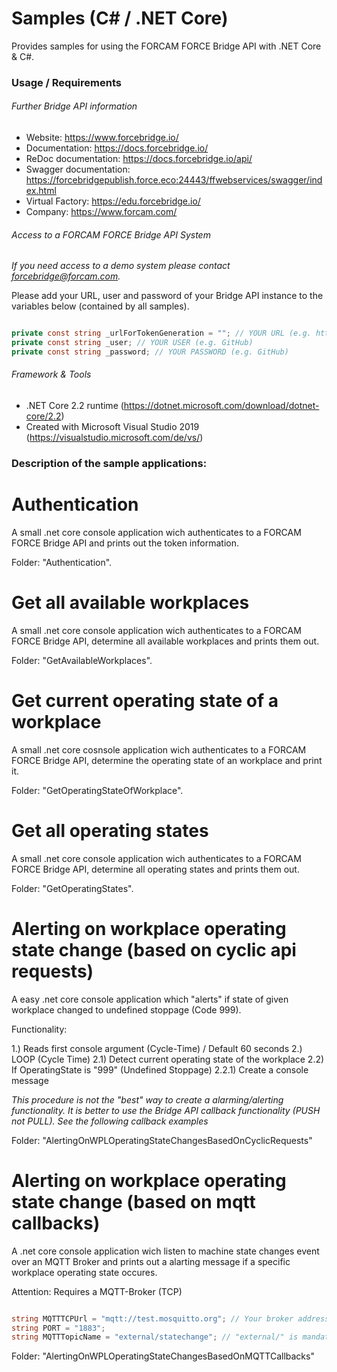# Samples (C# / .NET Core)

Provides samples for using the FORCAM FORCE Bridge API with .NET Core & C#.

### Usage / Requirements

###### Further Bridge API information

* Website: https://www.forcebridge.io/
* Documentation: https://docs.forcebridge.io/
* ReDoc documentation: https://docs.forcebridge.io/api/
* Swagger documentation: https://forcebridgepublish.force.eco:24443/ffwebservices/swagger/index.html
* Virtual Factory: https://edu.forcebridge.io/
* Company: https://www.forcam.com/

###### Access to a FORCAM FORCE Bridge API System

_If you need access to a demo system please contact forcebridge@forcam.com._

Please add your URL, user and password of your Bridge API instance to the variables below (contained by all samples).

```csharp

private const string _urlForTokenGeneration = ""; // YOUR URL (e.g. https://virtualfactory.force.eco:24443/ffwebservices/)
private const string _user; // YOUR USER (e.g. GitHub)
private const string _password; // YOUR PASSWORD (e.g. GitHub)

```

###### Framework & Tools

* .NET Core 2.2 runtime (https://dotnet.microsoft.com/download/dotnet-core/2.2)
* Created with Microsoft Visual Studio 2019 (https://visualstudio.microsoft.com/de/vs/)

### Description of the sample applications:

# Authentication

A small .net core console application wich authenticates to a FORCAM FORCE Bridge API and prints out the token information.

Folder: "Authentication".

# Get all available workplaces

A small .net core console application wich authenticates to a FORCAM FORCE Bridge API, determine all available workplaces and prints them out.

Folder: "GetAvailableWorkplaces".

# Get current operating state of a workplace

A small .net core cosnsole application wich authenticates to a FORCAM FORCE Bridge API, determine the operating state of an workplace and print it.

Folder: "GetOperatingStateOfWorkplace".

# Get all operating states

A small .net core console application wich authenticates to a FORCAM FORCE Bridge API, determine all operating states and prints them out.

Folder: "GetOperatingStates".

# Alerting on workplace operating state change (based on cyclic api requests)

A easy .net core console application which "alerts" if state of given workplace changed to undefined stoppage (Code 999).

Functionality:

1.) Reads first console argument (Cycle-Time) / Default 60 seconds
2.) LOOP (Cycle Time)
2.1) Detect current operating state of the workplace
2.2) If OperatingState is "999" (Undefined Stoppage)
2.2.1) Create a console message

_This procedure is not the "best" way to create a alarming/alerting functionality._
_It is better to use the Bridge API callback functionality (PUSH not PULL)._
_See the following callback examples_

Folder: "AlertingOnWPLOperatingStateChangesBasedOnCyclicRequests"

# Alerting on workplace operating state change (based on mqtt callbacks)

A .net core console application wich listen to machine state changes event over an MQTT Broker and prints out a alarting message if a specific workplace operating state occures.

Attention: Requires a MQTT-Broker (TCP)

```csharp

string MQTTTCPUrl = "mqtt://test.mosquitto.org"; // Your broker address
string PORT = "1883";
string MQTTTopicName = "external/statechange"; // "external/" is mandatory

```

Folder: "AlertingOnWPLOperatingStateChangesBasedOnMQTTCallbacks"